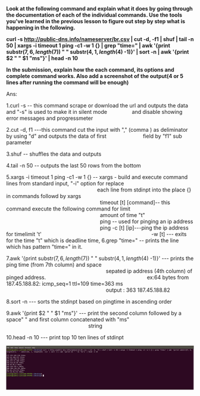 **Look at the following command and explain what it does by going through the documentation of each of the individual 
commands. Use the tools you've learned in the previous lesson to figure out step by step what is happening in the following.**

**curl -s http://public-dns.info/nameserver/br.csv | cut -d, -f1 | shuf | tail -n 50 | xargs -i timeout 1 ping -c1 -w 1 {} | grep "time=" | awk '{print substr($7, 6, length($7)) " " substr($4, 1, length($4) -1)}' | sort -n | awk '{print $2 " " $1 "ms"}' | head -n 10**


**In the submission, explain how the each command, its options and complete command works. Also add a screenshot of the output(4 or 5 lines after running the command will be enough)** 


Ans:

1.curl -s   -- this command scrape or download the url and outputs the data and "-s" is used to make it in silent mode 
			 &nbsp;&nbsp;&nbsp;&nbsp;&nbsp;&nbsp;&nbsp;&nbsp;&nbsp;&nbsp;&nbsp;&nbsp;&nbsp;&nbsp;&nbsp;&nbsp;and disable showing error messages and progressmeter

2.cut -d, f1  ---this command cut the input with "," (comma ) as deliminator by using "d" and outputs the data of first &nbsp;&nbsp;&nbsp;&nbsp;&nbsp;&nbsp;&nbsp;&nbsp;&nbsp;&nbsp;&nbsp;&nbsp;&nbsp;&nbsp;&nbsp;&nbsp;&nbsp;&nbsp;&nbsp;&nbsp;&nbsp;&nbsp;&nbsp;&nbsp;field by "f1" sub parameter

3.shuf   -- shuffles the data and outputs

4.tail -n 50 -- outputs the last 50 rows from the bottom

5.xargs -i timeout 1 ping -c1 -w 1 {}      -- xargs - build and execute command lines from standard input, "-i" option for replace &nbsp;&nbsp;&nbsp;&nbsp;&nbsp;&nbsp;&nbsp;&nbsp;&nbsp;&nbsp;&nbsp;&nbsp;&nbsp;&nbsp;&nbsp;&nbsp;&nbsp;&nbsp;&nbsp;&nbsp;&nbsp;&nbsp;&nbsp;&nbsp;&nbsp;&nbsp;&nbsp;&nbsp;&nbsp;&nbsp;&nbsp;&nbsp;&nbsp;&nbsp;&nbsp;&nbsp;&nbsp;&nbsp;&nbsp;&nbsp;&nbsp;&nbsp;&nbsp;&nbsp;&nbsp;&nbsp;&nbsp;&nbsp;&nbsp;&nbsp;&nbsp;&nbsp;&nbsp;&nbsp;&nbsp;&nbsp;&nbsp;&nbsp;&nbsp;&nbsp;&nbsp; each line from stdinpt into the place {} in commands followd by xargs 
															&nbsp;&nbsp;&nbsp;&nbsp;&nbsp;&nbsp;&nbsp;&nbsp;&nbsp;&nbsp;&nbsp;&nbsp;&nbsp;&nbsp;&nbsp;&nbsp;&nbsp;&nbsp;&nbsp;&nbsp;&nbsp;&nbsp;&nbsp;&nbsp;&nbsp;&nbsp;&nbsp;&nbsp;&nbsp;&nbsp;&nbsp;&nbsp;&nbsp;&nbsp;&nbsp;&nbsp;&nbsp;&nbsp;&nbsp;&nbsp;&nbsp;&nbsp;&nbsp;&nbsp;&nbsp;&nbsp;&nbsp;&nbsp;&nbsp;&nbsp;&nbsp;&nbsp;&nbsp;&nbsp;&nbsp;&nbsp;&nbsp;&nbsp;&nbsp;&nbsp;&nbsp;&nbsp;&nbsp;&nbsp;timeout [t]  [command]-- this command execute the following command for limit &nbsp;&nbsp;&nbsp;&nbsp;&nbsp;&nbsp;&nbsp;&nbsp;&nbsp;&nbsp;&nbsp;&nbsp;&nbsp;&nbsp;&nbsp;&nbsp;&nbsp;&nbsp;&nbsp;&nbsp;&nbsp;&nbsp;&nbsp;&nbsp;&nbsp;&nbsp;&nbsp;&nbsp;&nbsp;&nbsp;&nbsp;&nbsp;&nbsp;&nbsp;&nbsp;&nbsp;&nbsp;&nbsp;&nbsp;&nbsp;&nbsp;&nbsp;&nbsp;&nbsp;&nbsp;&nbsp;&nbsp;&nbsp;&nbsp;&nbsp;&nbsp;&nbsp;&nbsp;&nbsp;&nbsp;&nbsp;&nbsp;&nbsp;&nbsp;&nbsp;&nbsp;&nbsp;&nbsp;&nbsp;amount of time "t"
															&nbsp;&nbsp;&nbsp;&nbsp;&nbsp;&nbsp;&nbsp;&nbsp;&nbsp;&nbsp;&nbsp;&nbsp;&nbsp;&nbsp;&nbsp;&nbsp;&nbsp;&nbsp;&nbsp;&nbsp;&nbsp;&nbsp;&nbsp;&nbsp;&nbsp;&nbsp;&nbsp;&nbsp;&nbsp;&nbsp;&nbsp;&nbsp;&nbsp;&nbsp;&nbsp;&nbsp;&nbsp;&nbsp;&nbsp;&nbsp;&nbsp;&nbsp;&nbsp;&nbsp;&nbsp;&nbsp;&nbsp;&nbsp;&nbsp;&nbsp;&nbsp;&nbsp;&nbsp;&nbsp;&nbsp;&nbsp;&nbsp;&nbsp;&nbsp;&nbsp;&nbsp;&nbsp;&nbsp;&nbsp;ping -- used for pinging an ip address
														    &nbsp;&nbsp;&nbsp;&nbsp;&nbsp;&nbsp;&nbsp;&nbsp;&nbsp;&nbsp;&nbsp;&nbsp;&nbsp;&nbsp;&nbsp;&nbsp;&nbsp;&nbsp;&nbsp;&nbsp;&nbsp;&nbsp;&nbsp;&nbsp;&nbsp;&nbsp;&nbsp;&nbsp;&nbsp;&nbsp;&nbsp;&nbsp;&nbsp;&nbsp;&nbsp;&nbsp;&nbsp;&nbsp;&nbsp;&nbsp;&nbsp;&nbsp;&nbsp;&nbsp;&nbsp;&nbsp;&nbsp;&nbsp;&nbsp;&nbsp;&nbsp;&nbsp;&nbsp;&nbsp;&nbsp;&nbsp;&nbsp;&nbsp;&nbsp;&nbsp;&nbsp;&nbsp;&nbsp;&nbsp;ping -c [t] [ip]---ping the ip address for timelimit 't'
																	&nbsp;&nbsp;&nbsp;&nbsp;&nbsp;&nbsp;&nbsp;&nbsp;&nbsp;&nbsp;&nbsp;&nbsp;&nbsp;&nbsp;&nbsp;&nbsp;&nbsp;&nbsp;&nbsp;&nbsp;&nbsp;&nbsp;&nbsp;&nbsp;&nbsp;&nbsp;&nbsp;&nbsp;&nbsp;&nbsp;&nbsp;&nbsp;&nbsp;&nbsp;&nbsp;&nbsp;&nbsp;&nbsp;&nbsp;&nbsp;&nbsp;&nbsp;&nbsp;&nbsp;&nbsp;&nbsp;&nbsp;&nbsp;&nbsp;&nbsp;&nbsp;&nbsp;&nbsp;&nbsp;&nbsp;&nbsp;&nbsp;&nbsp;&nbsp;&nbsp;&nbsp;&nbsp;&nbsp;&nbsp;&nbsp;&nbsp;&nbsp;&nbsp;&nbsp;&nbsp;&nbsp;&nbsp;&nbsp;&nbsp;-w [t]  --- exits for the time "t" which is deadline time,
6.grep "time=" -- prints the line which has pattern "time=" in it.

7.awk '{print substr($7, 6, length($7)) " " substr($4, 1, length($4) -1)}'   --- prints the ping time (from 7th column) and space &nbsp;&nbsp;&nbsp;&nbsp;&nbsp;&nbsp;&nbsp;&nbsp;&nbsp;&nbsp;&nbsp;&nbsp;&nbsp;&nbsp;&nbsp;&nbsp;&nbsp;&nbsp;&nbsp;&nbsp;&nbsp;&nbsp;&nbsp;&nbsp;&nbsp;&nbsp;&nbsp;&nbsp;&nbsp;&nbsp;&nbsp;&nbsp;&nbsp;&nbsp;&nbsp;&nbsp;&nbsp;&nbsp;&nbsp;&nbsp;&nbsp;&nbsp;&nbsp;&nbsp;&nbsp;&nbsp;&nbsp;&nbsp;&nbsp;&nbsp;&nbsp;&nbsp;&nbsp;&nbsp;&nbsp;&nbsp;&nbsp;&nbsp;&nbsp;&nbsp;&nbsp;&nbsp;&nbsp;&nbsp;&nbsp;&nbsp;&nbsp;&nbsp;sepated ip address (4th column) of pinged address.
																										&nbsp;&nbsp;&nbsp;&nbsp;&nbsp;&nbsp;&nbsp;&nbsp;&nbsp;&nbsp;&nbsp;&nbsp;&nbsp;&nbsp;&nbsp;&nbsp;&nbsp;&nbsp;&nbsp;&nbsp;&nbsp;&nbsp;&nbsp;&nbsp;&nbsp;&nbsp;&nbsp;&nbsp;&nbsp;&nbsp;&nbsp;&nbsp;&nbsp;&nbsp;&nbsp;&nbsp;&nbsp;&nbsp;&nbsp;&nbsp;&nbsp;&nbsp;&nbsp;&nbsp;&nbsp;&nbsp;&nbsp;&nbsp;&nbsp;&nbsp;&nbsp;&nbsp;&nbsp;&nbsp;&nbsp;&nbsp;&nbsp;&nbsp;&nbsp;&nbsp;&nbsp;&nbsp;&nbsp;&nbsp;&nbsp;&nbsp;&nbsp;&nbsp;ex:64 bytes from 187.45.188.82: icmp_seq=1 ttl=109 time=363 ms
																										&nbsp;&nbsp;&nbsp;&nbsp;&nbsp;&nbsp;&nbsp;&nbsp;&nbsp;&nbsp;&nbsp;&nbsp;&nbsp;&nbsp;&nbsp;&nbsp;&nbsp;&nbsp;&nbsp;&nbsp;&nbsp;&nbsp;&nbsp;&nbsp;&nbsp;&nbsp;&nbsp;&nbsp;&nbsp;&nbsp;&nbsp;&nbsp;&nbsp;&nbsp;&nbsp;&nbsp;&nbsp;&nbsp;&nbsp;&nbsp;&nbsp;&nbsp;&nbsp;&nbsp;&nbsp;&nbsp;&nbsp;&nbsp;&nbsp;&nbsp;&nbsp;&nbsp;&nbsp;&nbsp;&nbsp;&nbsp;&nbsp;&nbsp;&nbsp;&nbsp;&nbsp;&nbsp;&nbsp;&nbsp;&nbsp;&nbsp;&nbsp;&nbsp;output : 363 187.45.188.82
	

8.sort -n --- sorts the stdinpt based on pingtime in ascending order

9.awk '{print $2 " " $1 "ms"}'   --- print the second column followed by a space" " and first column concatenated with "ms" &nbsp;&nbsp;&nbsp;&nbsp;&nbsp;&nbsp;&nbsp;&nbsp;&nbsp;&nbsp;&nbsp;&nbsp;&nbsp;&nbsp;&nbsp;&nbsp;&nbsp;&nbsp;&nbsp;&nbsp;&nbsp;&nbsp;&nbsp;&nbsp;&nbsp;&nbsp;&nbsp;&nbsp;&nbsp;&nbsp;&nbsp;&nbsp;&nbsp;&nbsp;&nbsp;&nbsp;&nbsp;&nbsp;&nbsp;&nbsp;&nbsp;&nbsp;&nbsp;&nbsp;&nbsp;&nbsp;&nbsp;&nbsp;&nbsp;&nbsp;&nbsp;&nbsp;&nbsp;&nbsp;&nbsp;&nbsp;string

10.head -n 10 --- print top 10 ten lines of stdinpt

![Image description](https://github.com/vamshizemo/assignment/blob/master/Screenshot%20from%202020-02-24%2012-51-00.png)
